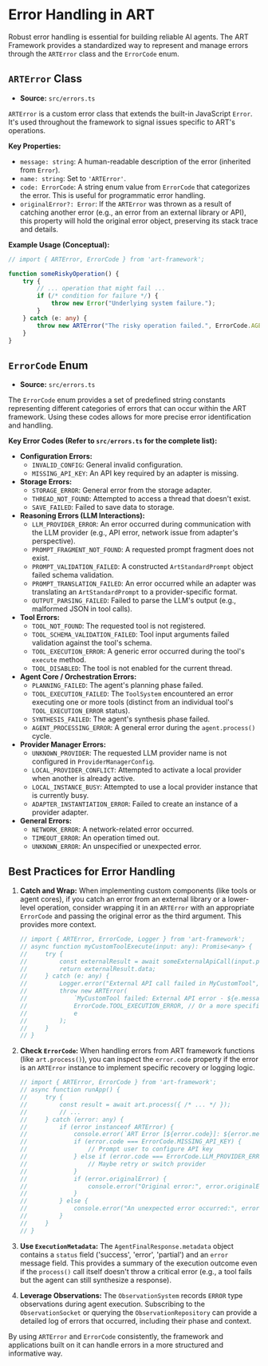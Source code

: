 # Error Handling in ART

Robust error handling is essential for building reliable AI agents. The ART Framework provides a standardized way to represent and manage errors through the `ARTError` class and the `ErrorCode` enum.

## `ARTError` Class

*   **Source:** `src/errors.ts`

`ARTError` is a custom error class that extends the built-in JavaScript `Error`. It's used throughout the framework to signal issues specific to ART's operations.

**Key Properties:**

*   `message: string`: A human-readable description of the error (inherited from `Error`).
*   `name: string`: Set to `'ARTError'`.
*   `code: ErrorCode`: A string enum value from `ErrorCode` that categorizes the error. This is useful for programmatic error handling.
*   `originalError?: Error`: If the `ARTError` was thrown as a result of catching another error (e.g., an error from an external library or API), this property will hold the original error object, preserving its stack trace and details.

**Example Usage (Conceptual):**

```typescript
// import { ARTError, ErrorCode } from 'art-framework';

function someRiskyOperation() {
    try {
        // ... operation that might fail ...
        if (/* condition for failure */) {
            throw new Error("Underlying system failure.");
        }
    } catch (e: any) {
        throw new ARTError("The risky operation failed.", ErrorCode.AGENT_PROCESSING_ERROR, e);
    }
}
```

## `ErrorCode` Enum

*   **Source:** `src/errors.ts`

The `ErrorCode` enum provides a set of predefined string constants representing different categories of errors that can occur within the ART framework. Using these codes allows for more precise error identification and handling.

**Key Error Codes (Refer to `src/errors.ts` for the complete list):**

*   **Configuration Errors:**
    *   `INVALID_CONFIG`: General invalid configuration.
    *   `MISSING_API_KEY`: An API key required by an adapter is missing.
*   **Storage Errors:**
    *   `STORAGE_ERROR`: General error from the storage adapter.
    *   `THREAD_NOT_FOUND`: Attempted to access a thread that doesn't exist.
    *   `SAVE_FAILED`: Failed to save data to storage.
*   **Reasoning Errors (LLM Interactions):**
    *   `LLM_PROVIDER_ERROR`: An error occurred during communication with the LLM provider (e.g., API error, network issue from adapter's perspective).
    *   `PROMPT_FRAGMENT_NOT_FOUND`: A requested prompt fragment does not exist.
    *   `PROMPT_VALIDATION_FAILED`: A constructed `ArtStandardPrompt` object failed schema validation.
    *   `PROMPT_TRANSLATION_FAILED`: An error occurred while an adapter was translating an `ArtStandardPrompt` to a provider-specific format.
    *   `OUTPUT_PARSING_FAILED`: Failed to parse the LLM's output (e.g., malformed JSON in tool calls).
*   **Tool Errors:**
    *   `TOOL_NOT_FOUND`: The requested tool is not registered.
    *   `TOOL_SCHEMA_VALIDATION_FAILED`: Tool input arguments failed validation against the tool's schema.
    *   `TOOL_EXECUTION_ERROR`: A generic error occurred during the tool's `execute` method.
    *   `TOOL_DISABLED`: The tool is not enabled for the current thread.
*   **Agent Core / Orchestration Errors:**
    *   `PLANNING_FAILED`: The agent's planning phase failed.
    *   `TOOL_EXECUTION_FAILED`: The `ToolSystem` encountered an error executing one or more tools (distinct from an individual tool's `TOOL_EXECUTION_ERROR` status).
    *   `SYNTHESIS_FAILED`: The agent's synthesis phase failed.
    *   `AGENT_PROCESSING_ERROR`: A general error during the `agent.process()` cycle.
*   **Provider Manager Errors:**
    *   `UNKNOWN_PROVIDER`: The requested LLM provider name is not configured in `ProviderManagerConfig`.
    *   `LOCAL_PROVIDER_CONFLICT`: Attempted to activate a local provider when another is already active.
    *   `LOCAL_INSTANCE_BUSY`: Attempted to use a local provider instance that is currently busy.
    *   `ADAPTER_INSTANTIATION_ERROR`: Failed to create an instance of a provider adapter.
*   **General Errors:**
    *   `NETWORK_ERROR`: A network-related error occurred.
    *   `TIMEOUT_ERROR`: An operation timed out.
    *   `UNKNOWN_ERROR`: An unspecified or unexpected error.

## Best Practices for Error Handling

1.  **Catch and Wrap:** When implementing custom components (like tools or agent cores), if you catch an error from an external library or a lower-level operation, consider wrapping it in an `ARTError` with an appropriate `ErrorCode` and passing the original error as the third argument. This provides more context.

    ```typescript
    // import { ARTError, ErrorCode, Logger } from 'art-framework';
    // async function myCustomToolExecute(input: any): Promise<any> {
    //     try {
    //         const externalResult = await someExternalApiCall(input.param);
    //         return externalResult.data;
    //     } catch (e: any) {
    //         Logger.error("External API call failed in MyCustomTool", e);
    //         throw new ARTError(
    //             `MyCustomTool failed: External API error - ${e.message}`,
    //             ErrorCode.TOOL_EXECUTION_ERROR, // Or a more specific custom error code
    //             e
    //         );
    //     }
    // }
    ```

2.  **Check `ErrorCode`:** When handling errors from ART framework functions (like `art.process()`), you can inspect the `error.code` property if the error is an `ARTError` instance to implement specific recovery or logging logic.

    ```typescript
    // import { ARTError, ErrorCode } from 'art-framework';
    // async function runApp() {
    //     try {
    //         const result = await art.process({ /* ... */ });
    //         // ...
    //     } catch (error: any) {
    //         if (error instanceof ARTError) {
    //             console.error(`ART Error [${error.code}]: ${error.message}`);
    //             if (error.code === ErrorCode.MISSING_API_KEY) {
    //                 // Prompt user to configure API key
    //             } else if (error.code === ErrorCode.LLM_PROVIDER_ERROR) {
    //                 // Maybe retry or switch provider
    //             }
    //             if (error.originalError) {
    //                 console.error("Original error:", error.originalError);
    //             }
    //         } else {
    //             console.error("An unexpected error occurred:", error);
    //         }
    //     }
    // }
    ```

3.  **Use `ExecutionMetadata`:** The `AgentFinalResponse.metadata` object contains a `status` field ('success', 'error', 'partial') and an `error` message field. This provides a summary of the execution outcome even if the `process()` call itself doesn't throw a critical error (e.g., a tool fails but the agent can still synthesize a response).

4.  **Leverage Observations:** The `ObservationSystem` records `ERROR` type observations during agent execution. Subscribing to the `ObservationSocket` or querying the `ObservationRepository` can provide a detailed log of errors that occurred, including their phase and context.

By using `ARTError` and `ErrorCode` consistently, the framework and applications built on it can handle errors in a more structured and informative way.